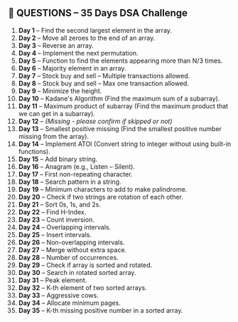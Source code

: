 ## 📘 QUESTIONS – 35 Days DSA Challenge

1. **Day 1** – Find the second largest element in the array.
2. **Day 2** – Move all zeroes to the end of an array.
3. **Day 3** – Reverse an array.
4. **Day 4** – Implement the next permutation.
5. **Day 5** – Function to find the elements appearing more than N/3 times.
6. **Day 6** – Majority element in an array.
7. **Day 7** – Stock buy and sell – Multiple transactions allowed.
8. **Day 8** – Stock buy and sell – Max one transaction allowed.
9. **Day 9** – Minimize the height.
10. **Day 10** – Kadane's Algorithm (Find the maximum sum of a subarray).
11. **Day 11** – Maximum product of subarray (Find the maximum product that we can get in a subarray).
12. **Day 12** – *(Missing - please confirm if skipped or not)*
13. **Day 13** – Smallest positive missing (Find the smallest positive number missing from the array).
14. **Day 14** – Implement ATOI (Convert string to integer without using built-in functions).
15. **Day 15** – Add binary string.
16. **Day 16** – Anagram (e.g., Listen – Silent).
17. **Day 17** – First non-repeating character.
18. **Day 18** – Search pattern in a string.
19. **Day 19** – Minimum characters to add to make palindrome.
20. **Day 20** – Check if two strings are rotation of each other.
21. **Day 21** – Sort 0s, 1s, and 2s.
22. **Day 22** – Find H-Index.
23. **Day 23** – Count inversion.
24. **Day 24** – Overlapping intervals.
25. **Day 25** – Insert intervals.
26. **Day 26** – Non-overlapping intervals.
27. **Day 27** – Merge without extra space.
28. **Day 28** – Number of occurrences.
29. **Day 29** – Check if array is sorted and rotated.
30. **Day 30** – Search in rotated sorted array.
31. **Day 31** – Peak element.
32. **Day 32** – K-th element of two sorted arrays.
33. **Day 33** – Aggressive cows.
34. **Day 34** – Allocate minimum pages.
35. **Day 35** – K-th missing positive number in a sorted array.
